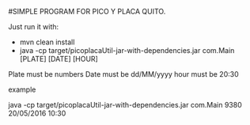 #SIMPLE PROGRAM FOR PICO Y PLACA QUITO.

Just run it with:

* mvn clean install
* java -cp target/picoplacaUtil-jar-with-dependencies.jar com.Main [PLATE] [DATE] [HOUR]

Plate must be numbers
Date must be dd/MM/yyyy
hour must be 20:30

example


 java -cp target/picoplacaUtil-jar-with-dependencies.jar com.Main 9380 20/05/2016 10:30
